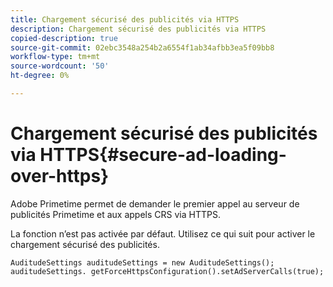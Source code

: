 ```yaml
---
title: Chargement sécurisé des publicités via HTTPS
description: Chargement sécurisé des publicités via HTTPS
copied-description: true
source-git-commit: 02ebc3548a254b2a6554f1ab34afbb3ea5f09bb8
workflow-type: tm+mt
source-wordcount: '50'
ht-degree: 0%

---
```


# Chargement sécurisé des publicités via HTTPS{#secure-ad-loading-over-https}

Adobe Primetime permet de demander le premier appel au serveur de publicités Primetime et aux appels CRS via HTTPS.

La fonction n’est pas activée par défaut. Utilisez ce qui suit pour activer le chargement sécurisé des publicités.

```
AuditudeSettings auditudeSettings = new AuditudeSettings(); 
auditudeSettings. getForceHttpsConfiguration().setAdServerCalls(true);
```
